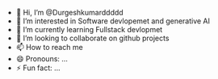 - 👋 Hi, I’m @Durgeshkumarddddd
- 👀 I’m interested in Software devlopemet and generative AI
- 🌱 I’m currently learning Fullstack devlopmet
- 💞️ I’m looking to collaborate on github projects
- 📫 How to reach me 
- 😄 Pronouns: ...
- ⚡ Fun fact: ...

<!---
Durgeshkumarddddd/Durgeshkumarddddd is a ✨ special ✨ repository because its `README.md` (this file) appears on your GitHub profile.
You can click the Preview link to take a look at your changes.
--->
